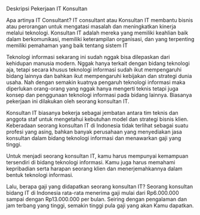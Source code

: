 Deskripsi Pekerjaan IT Konsultan

Apa artinya IT Consultant?
IT consultant atau Konsultan IT membantu bisnis atau perorangan untuk mengatasi masalah dan meningkatkan kinerja melalui teknologi. Konsultan IT adalah mereka yang memiliki keahlian baik dalam berkomunikasi, memiliki keterampilan organisasi, dan yang terpenting memiliki pemahaman yang baik tentang sistem IT

Teknologi informasi sekarang ini sudah nggak bisa dilepaskan dari kehidupan manusia modern. Nggak hanya terkait dengan bidang teknologi aja, tetapi secara khusus teknologi informasi sudah ikut mempengaruhi bidang lainnya dan bahkan ikut mempengaruhi kebijakan dan strategi dunia usaha. Nah dengan semakin kuatnya pengaruh teknologi informasi maka diperlukan orang-orang yang nggak hanya mengerti teknis tetapi juga konsep dan penggunaan teknologi informasi pada bidang lainnya. Biasanya pekerjaan ini dilakukan oleh seorang konsultan IT.

Konsultan IT biasanya bekerja sebagai jembatan antara tim teknis dan anggota staf untuk mengetahui kebutuhan model dan strategi bisnis klien. Keberadaan seorang konsultan IT di Indonesia tidak terlihat sebagai suatu profesi yang asing, bahkan banyak perusahaan yang menyediakan jasa konsultan dalam bidang teknologi informasi dan menawarkan gaji yang tinggi.

Untuk menjadi seorang konsultan IT, kamu harus mempunyai kemampuan tersendiri di bidang teknologi informasi. Kamu juga harus memahami kepribadian serta harapan seorang klien dan menerjemahkannya dalam bentuk teknologi informasi.

Lalu, berapa gaji yang didapatkan seorang konsultan IT? Seorang konsultan bidang IT di Indonesia rata-rata menerima gaji mulai dari Rp6.000.000 sampai dengan Rp13.000.000 per bulan. Seiring dengan pengalaman dan jam terbang yang tinggi, semakin tinggi pula gaji yang akan Kamu dapatkan.